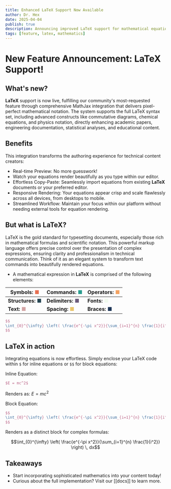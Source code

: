 ```yaml
---
title: Enhanced LaTeX Support Now Available
author: Dr. Hex
date: 2025-04-04
publish: true
description: Announcing improved LaTeX support for mathematical equations
tags: [feature, latex, mathematics]
---
```



# New Feature Announcement: LaTeX Support!

## What's new?
**LaTeX** support is now live, fulfilling our community's most-requested feature through comprehensive MathJax integration that delivers pixel-perfect mathematical notation. The system supports the full LaTeX syntax set, including advanced constructs like commutative diagrams, chemical equations, and physics notation, directly enhancing academic papers, engineering documentation, statistical analyses, and educational content.

## Benefits

This integration transforms the authoring experience for technical content creators:

- Real-time Preview: No more guesswork!
- Watch your equations render beautifully as you type within our editor.
- Effortless Copy-Paste: Seamlessly import equations from existing **LaTeX** documents or your preferred editor.
- Responsive Rendering: Your equations appear crisp and scale flawlessly across all devices, from desktops to mobile.
- Streamlined Workflow: Maintain your focus within our platform without needing external tools for equation rendering.

## But what is LaTeX?

LaTeX is the gold standard for typesetting documents, especially those rich in mathematical formulas and scientific notation. This powerful markup language offers precise control over the presentation of complex expressions, ensuring clarity and professionalism in technical communication. Think of it as an elegant system to transform text commands into beautifully rendered equations.

- A mathematical expression in **LaTeX** is comprised of the following elements:

|Symbols: <span style="color: #e76f51;">■</span>|Commands: <span style="color: #2a9d8f;">■</span>|Operators: <span style="color: #f4a261;">■</span>|
|---|---|---|
|**Structures: <span style="color: #264653;">■</span>**|**Delimiters: <span style="color: #6c5b7b;">■</span>**|**Fonts: <span style="color: #f1faee;">■</span>**|
|**Text: <span style="color: #d4a5a5;">■</span>**|**Spacing: <span style="color: #e9c46a;">■</span>**|**Braces: <span style="color: #1d3557;">■</span>**|


```latex
$$
\int_{0}^{\infty} \left( \frac{e^{-\pi x^2}}{\sum_{i=1}^{n} \frac{1}{i^2}} \right) \, dx
$$
```

## LaTeX in action

Integrating equations is now effortless. Simply enclose your LaTeX code within `$` for inline equations or `$$` for block equations:

Inline Equation:

```latex
$E = mc^2$
```

Renders as: $E = mc^2$

Block Equation:

```latex
$$
\int_{0}^{\infty} \left( \frac{e^{-\pi x^2}}{\sum_{i=1}^{n} \frac{1}{i^2}} \right) \, dx
$$
```

Renders as a distinct block for complex formulas:


$$\int_{0}^{\infty} \left( \frac{e^{-\pi x^2}}{\sum_{i=1}^{n} \frac{1}{i^2}} \right) \, dx$$

## Takeaways

- Start incorporating sophisticated mathematics into your content today! 
- Curious about the full implementation? Visit our [[docs]] to learn more.